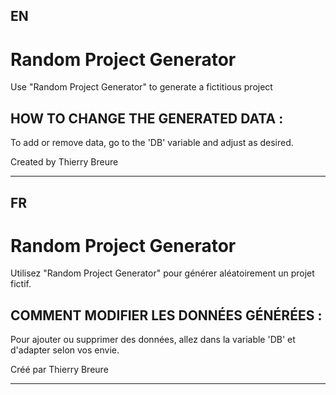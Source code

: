<h2>EN</h2>
<h1>Random Project Generator</h1>

<p>Use "Random Project Generator" to generate a fictitious project</p>

<h2>HOW TO CHANGE THE GENERATED DATA :</h2>

<p>To add or remove data, go to the 'DB' variable and adjust as desired.</p>

<p>Created by Thierry Breure</p>
<hr>

<h2>FR</h2>
<h1>Random Project Generator</h1>

<p>Utilisez "Random Project Generator" pour générer aléatoirement un projet fictif.</p>

<h2>COMMENT MODIFIER LES DONNÉES GÉNÉRÉES :</h2>

<p>Pour ajouter ou supprimer des données, allez dans la variable 'DB' et d'adapter selon vos envie.</p>

<p>Créé par Thierry Breure</p>
<hr>
